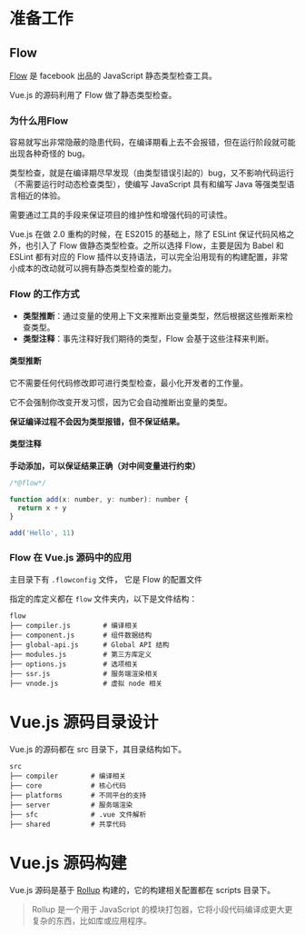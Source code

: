 # 准备工作

## Flow

[Flow](https://flow.org/en/docs/getting-started/) 是 facebook 出品的 JavaScript 静态类型检查工具。

Vue.js 的源码利用了 Flow 做了静态类型检查。



### 为什么用Flow

容易就写出非常隐蔽的隐患代码，在编译期看上去不会报错，但在运行阶段就可能出现各种奇怪的 bug。

类型检查，就是在编译期尽早发现（由类型错误引起的）bug，又不影响代码运行（不需要运行时动态检查类型），使编写 JavaScript 具有和编写 Java 等强类型语言相近的体验。

需要通过工具的手段来保证项目的维护性和增强代码的可读性。 

 Vue.js 在做 2.0 重构的时候，在 ES2015 的基础上，除了 ESLint 保证代码风格之外，也引入了 Flow 做静态类型检查。之所以选择 Flow，主要是因为 Babel 和 ESLint 都有对应的 Flow 插件以支持语法，可以完全沿用现有的构建配置，非常小成本的改动就可以拥有静态类型检查的能力。



### Flow 的工作方式

- **类型推断**：通过变量的使用上下文来推断出变量类型，然后根据这些推断来检查类型。
- **类型注释**：事先注释好我们期待的类型，Flow 会基于这些注释来判断。



#### 类型推断

它不需要任何代码修改即可进行类型检查，最小化开发者的工作量。

它不会强制你改变开发习惯，因为它会自动推断出变量的类型。

**保证编译过程不会因为类型报错，但不保证结果。**



#### 类型注释

**手动添加，可以保证结果正确（对中间变量进行约束）**

```js
/*@flow*/

function add(x: number, y: number): number {
  return x + y
}

add('Hello', 11)
```



### Flow 在 Vue.js 源码中的应用

主目录下有 `.flowconfig` 文件， 它是 Flow 的配置文件

指定的库定义都在 `flow` 文件夹内，以下是文件结构：

```
flow
├── compiler.js        # 编译相关
├── component.js       # 组件数据结构
├── global-api.js      # Global API 结构
├── modules.js         # 第三方库定义
├── options.js         # 选项相关
├── ssr.js             # 服务端渲染相关
├── vnode.js           # 虚拟 node 相关
```

# Vue.js 源码目录设计

Vue.js 的源码都在 src 目录下，其目录结构如下。

```
src
├── compiler        # 编译相关 
├── core            # 核心代码 
├── platforms       # 不同平台的支持
├── server          # 服务端渲染
├── sfc             # .vue 文件解析
├── shared          # 共享代码
```



# Vue.js 源码构建

Vue.js 源码是基于 [Rollup](https://github.com/rollup/rollup) 构建的，它的构建相关配置都在 scripts 目录下。

> Rollup 是一个用于 JavaScript 的模块打包器，它将小段代码编译成更大更复杂的东西，比如库或应用程序。

